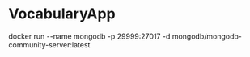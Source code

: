 # VocabularyApp

docker run --name mongodb -p 29999:27017 -d mongodb/mongodb-community-server:latest